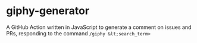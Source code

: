 # giphy-generator
A GitHub Action written in JavaScript to generate a comment on issues and PRs, responding to the command `/giphy &lt;search_term>`
